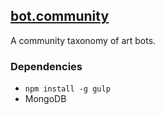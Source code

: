 ## [bot.community](http://bot.community)

A community taxonomy of art bots.

### Dependencies

- `npm install -g gulp`
- MongoDB

